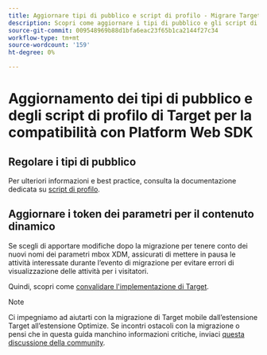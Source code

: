 ```yaml
---
title: Aggiornare tipi di pubblico e script di profilo - Migrare Target da at.js 2.x a Web SDK
description: Scopri come aggiornare i tipi di pubblico e gli script di profilo di Adobe Target per verificarne la compatibilità con Experience Platform Web SDK.
source-git-commit: 009548969b88d1bfa6eac23f65b1ca2144f27c34
workflow-type: tm+mt
source-wordcount: '159'
ht-degree: 0%

---
```


# Aggiornamento dei tipi di pubblico e degli script di profilo di Target per la compatibilità con Platform Web SDK


## Regolare i tipi di pubblico


Per ulteriori informazioni e best practice, consulta la documentazione dedicata su [script di profilo](https://experienceleague.adobe.com/docs/target/using/audiences/visitor-profiles/profile-parameters.html).

## Aggiornare i token dei parametri per il contenuto dinamico



Se scegli di apportare modifiche dopo la migrazione per tenere conto dei nuovi nomi dei parametri mbox XDM, assicurati di mettere in pausa le attività interessate durante l’evento di migrazione per evitare errori di visualizzazione delle attività per i visitatori.

Quindi, scopri come [convalidare l&#39;implementazione di Target](validate.md).

>[!NOTE]
>
>Ci impegniamo ad aiutarti con la migrazione di Target mobile dall’estensione Target all’estensione Optimize. Se incontri ostacoli con la migrazione o pensi che in questa guida manchino informazioni critiche, inviaci [questa discussione della community](https://experienceleaguecommunities.adobe.com/t5/adobe-experience-platform-data/tutorial-discussion-migrate-target-from-at-js-to-web-sdk/m-p/575587#M463).
